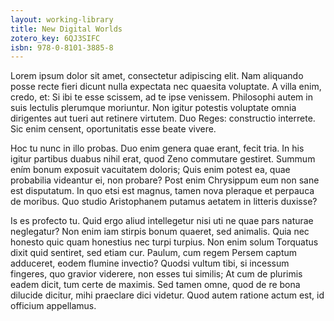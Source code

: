 ```yaml
---
layout: working-library
title: New Digital Worlds
zotero_key: 6QJ3SIFC
isbn: 978-0-8101-3885-8
---
```

Lorem ipsum dolor sit amet, consectetur adipiscing elit. Nam aliquando posse recte fieri dicunt nulla expectata nec quaesita voluptate. A villa enim, credo, et: Si ibi te esse scissem, ad te ipse venissem. Philosophi autem in suis lectulis plerumque moriuntur. Non igitur potestis voluptate omnia dirigentes aut tueri aut retinere virtutem. Duo Reges: constructio interrete. Sic enim censent, oportunitatis esse beate vivere.

Hoc tu nunc in illo probas. Duo enim genera quae erant, fecit tria. In his igitur partibus duabus nihil erat, quod Zeno commutare gestiret. Summum ením bonum exposuit vacuitatem doloris; Quis enim potest ea, quae probabilia videantur ei, non probare? Post enim Chrysippum eum non sane est disputatum. In quo etsi est magnus, tamen nova pleraque et perpauca de moribus. Quo studio Aristophanem putamus aetatem in litteris duxisse?

Is es profecto tu. Quid ergo aliud intellegetur nisi uti ne quae pars naturae neglegatur? Non enim iam stirpis bonum quaeret, sed animalis. Quia nec honesto quic quam honestius nec turpi turpius. Non enim solum Torquatus dixit quid sentiret, sed etiam cur. Paulum, cum regem Persem captum adduceret, eodem flumine invectio? Quodsi vultum tibi, si incessum fingeres, quo gravior viderere, non esses tui similis; At cum de plurimis eadem dicit, tum certe de maximis. Sed tamen omne, quod de re bona dilucide dicitur, mihi praeclare dici videtur. Quod autem ratione actum est, id officium appellamus.
